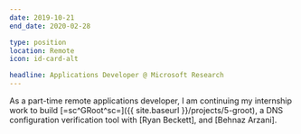 ```yaml
---
date: 2019-10-21
end_date: 2020-02-28

type: position
location: Remote
icon: id-card-alt

headline: Applications Developer @ Microsoft Research
---
```


As a part-time remote applications developer, I am continuing my internship work to build [=sc^GRoot^sc=]({{ site.baseurl }}/projects/5-groot), a DNS configuration verification tool  with [Ryan Beckett], and [Behnaz Arzani].
